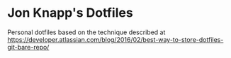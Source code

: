 # Jon Knapp's Dotfiles

Personal dotfiles based on the technique described at https://developer.atlassian.com/blog/2016/02/best-way-to-store-dotfiles-git-bare-repo/

